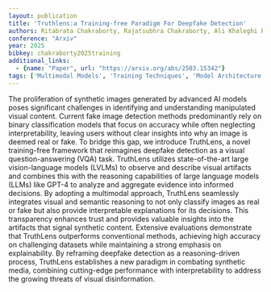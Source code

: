 ```yaml
---
layout: publication
title: 'Truthlens:a Training-free Paradigm For Deepfake Detection'
authors: Ritabrata Chakraborty, Rajatsubhra Chakraborty, Ali Khaleghi Rahimian, Thomas Macdougall
conference: "Arxiv"
year: 2025
bibkey: chakraborty2025training
additional_links:
  - {name: "Paper", url: "https://arxiv.org/abs/2503.15342"}
tags: ['Multimodal Models', 'Training Techniques', 'Model Architecture', 'Tools', 'GPT', 'Ethics and Bias', 'Interpretability', 'Interpretability and Explainability']
---
```

The proliferation of synthetic images generated by advanced AI models poses
significant challenges in identifying and understanding manipulated visual
content. Current fake image detection methods predominantly rely on binary
classification models that focus on accuracy while often neglecting
interpretability, leaving users without clear insights into why an image is
deemed real or fake. To bridge this gap, we introduce TruthLens, a novel
training-free framework that reimagines deepfake detection as a visual
question-answering (VQA) task. TruthLens utilizes state-of-the-art large
vision-language models (LVLMs) to observe and describe visual artifacts and
combines this with the reasoning capabilities of large language models (LLMs)
like GPT-4 to analyze and aggregate evidence into informed decisions. By
adopting a multimodal approach, TruthLens seamlessly integrates visual and
semantic reasoning to not only classify images as real or fake but also provide
interpretable explanations for its decisions. This transparency enhances trust
and provides valuable insights into the artifacts that signal synthetic
content. Extensive evaluations demonstrate that TruthLens outperforms
conventional methods, achieving high accuracy on challenging datasets while
maintaining a strong emphasis on explainability. By reframing deepfake
detection as a reasoning-driven process, TruthLens establishes a new paradigm
in combating synthetic media, combining cutting-edge performance with
interpretability to address the growing threats of visual disinformation.
